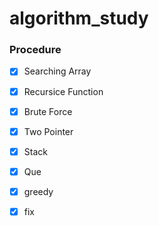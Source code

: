 # algorithm_study

### Procedure

- [x] Searching Array
- [x] Recursice Function
- [x] Brute Force
- [x] Two Pointer
- [x] Stack
- [x] Que
- [x] greedy
- [x] fix
 